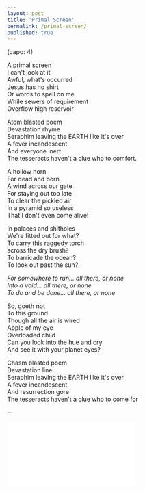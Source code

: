 ```yaml
---
layout: post
title: 'Primal Screen'
permalink: /primal-screen/
published: true
---
```


(capo: 4)

A primal screen  
I can't look at it  
Awful, what's occurred  
Jesus has no shirt  
Or words to spell on me  
While sewers of requirement  
Overflow high reservoir

Atom blasted poem  
Devastation rhyme  
Seraphim leaving the EARTH like it's over  
A fever incandescent  
And everyone inert  
The tesseracts haven't a clue who to comfort.

A hollow horn  
For dead and born  
A wind across our gate  
For staying out too late  
To clear the pickled air  
In a pyramid so useless  
That I don't even come alive!

In palaces and shitholes  
We're fitted out for what?  
To carry this raggedy torch  
across the dry brush?  
To barricade the ocean?  
To look out past the sun?

_For somewhere to run... all there, or none_  
_Into a void... all there, or none_  
_To do and be done... all there, or none_

So, goeth not  
To this ground  
Though all the air is wired  
Apple of my eye  
Overloaded child  
Can you look into the hue and cry  
And see it with your planet eyes?

Chasm blasted poem  
Devastation line  
Seraphim leaving the EARTH like it's over.  
A fever incandescent  
And resurrection gore  
The tesseracts haven't a clue who to come for

--

<iframe src="../assets/videos/2023-07-13-primal.mp4" frameborder="0" allowfullscreen></iframe>
